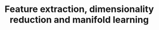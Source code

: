 ---
title: "Feature extraction, dimensionality reduction and manifold learning"
img: "feat_extr.webp"
link: "./feature_extraction"
description: ""
weight: 3
type: "code"
layout: "list2"
---